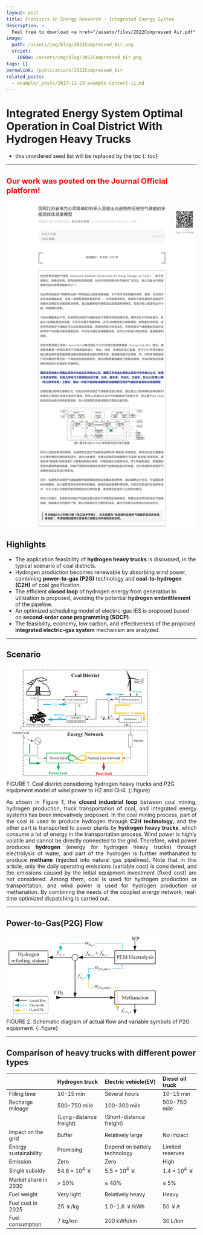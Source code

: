 ```yaml
---
layout: post
title: Frontiers in Energy Research - Integrated Energy System
description: >
  Feel free to download <a href="/assets/files/2022Compressed Air.pdf"  target="_blank"> <span class="icon-file-pdf" style="font-size:10px; color: #ee3f24"></span> PDF</a>.
image: 
  path: /assets/img/blog/2022Compressed_Air.png
  srcset:
    1060w: /assets/img/blog/2022Compressed_Air.png
tags: []
permalink: /publications/2022Compressed_Air
related_posts:
  - example/_posts/2017-11-23-example-content-ii.md
---
```

# Integrated Energy System Optimal Operation in Coal District With Hydrogen Heavy Trucks

* this unordered seed list will be replaced by the toc 
{: toc}

---

## <a style="font-size:20px; color: rgb(255, 0, 0)" ><b>Our work was posted on the Journal Official platform!</b></a>

<img src="/assets/img/blog/2022Compressed_Air_post.jpeg" style="width:10 em;margin:0 0.1em 0 0.1em;" alt="Journal Official Post">

## Highlights

* The application feasibility of **hydrogen heavy trucks** is discussed, in the typical scenario of coal districts.
* Hydrogen production becomes renewable by absorbing wind power, combining **power-to-gas (P2G)** technology and **coal-to-hydrogen (C2H)** of coal gasification.
* The efficient **closed loop** of hydrogen energy from generation to utilization is proposed, avoiding the potential **hydrogen embrittlement** of the pipeline.
* An optimized scheduling model of electric-gas IES is proposed based on **second-order cone programming (SOCP)**.
* The feasibility, economy, low carbon, and effectiveness of the proposed **integrated electric-gas system** mechanism are analyzed.


---

## Scenario

<img src="/assets/img/blog/IES.png" width="80%"><br>
FIGURE 1. Coal district considering hydrogen heavy trucks and P2G equipment model of wind power to H2 and CH4.
{:.figure}

<p style="text-align:justify;">
As shown in Figure 1, the <b>closed industrial loop</b> between coal mining, hydrogen production, truck transportation of coal, and integrated energy systems has been innovatively proposed. In the coal mining process, part of the coal is used to produce hydrogen through <b>C2H technology</b>, and the other part is transported to power plants by <b>hydrogen heavy trucks</b>, which consume a lot of energy in the transportation process. Wind power is highly volatile and cannot be directly connected to the grid. Therefore, wind power produces <b>hydrogen</b> (energy for hydrogen heavy trucks) through electrolysis of water, and part of the hydrogen is further methanated to produce <b>methane</b> (injected into natural gas pipelines). Note that in this article, only the daily operating emissions (variable cost) is considered, and the emissions caused by the initial equipment investment (fixed cost) are not considered. Among them, coal is used for hydrogen production or transportation, and wind power is used for hydrogen production or methanation. By combining the needs of the coupled energy network, real-time optimized dispatching is carried out.
</p>

---

## Power-to-Gas(P2G) Flow

<img src="/assets/img/blog/P2G.png" width="80%"><br>
FIGURE 2. Schematic diagram of actual flow and variable symbols of P2G equipment.
{:.figure}

---

## Comparison of heavy trucks with different power types

|                       | Hydrogen truck              | Electric vehicle(EV)         | Diesel oil truck           |
|:--------------------- |:----------------------------|:-----------------------------|:---------------------------|
| Filling time          | 10-15 min                   | Several hours                | 10-15 min                  |
| Recharge mileage      | 500-750 mile                | 100-300 mile                 | 500-750 mile               |
|                       | (Long-distance freight)     | (Short-distance freight)     |                            |
| Impact on the grid    | Buffer                      | Relatively large             | No impact                  |
| Energy sustainability | Promising                   | Depend on battery technology | Limited reserves           |
| Emission              | Zero                        | Zero                         | High                       |
| Single subsidy        | 54.6 × 10<sup>4</sup> ￥    | 5.5 × 10<sup>4</sup> ￥      | 1.4 × 10<sup>4</sup> ￥     |
| Market share in 2030  | > 50%                       | ≈ 40%                       | ≈ 5%                        |
| Fuel weight           | Very light                  | Relatively heavy             | Heavy                      |
| Fuel cost in 2025     | 25 ￥/kg                     | 1.0-1.6 ￥/kWh              | 50 ￥/t                    |
| Fuel consumption      | 7 kg/km                     | 200 kWh/km                   | 30 L/km                    |




